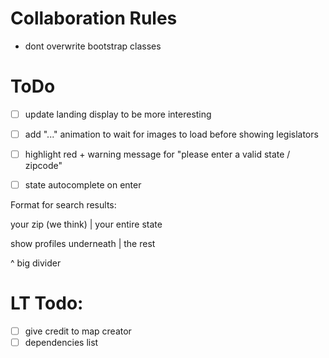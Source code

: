 # Collaboration Rules
- dont overwrite bootstrap classes

# ToDo
- [ ] update landing display to be more interesting
- [ ] add "..." animation to wait for images to load before showing legislators
- [ ] highlight red + warning message for "please enter a valid state / zipcode"
- [ ] state autocomplete on enter


Format for search results:

your zip (we think) | your entire state

show profiles underneath | the rest

^ big divider


# LT Todo:

- [ ] give credit to map creator
- [ ] dependencies list